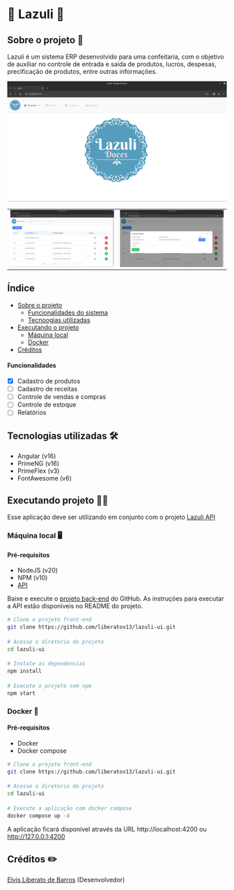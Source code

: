 # :cupcake: Lazuli :cupcake:

## Sobre o projeto :scroll:

Lazuli é um sistema ERP desenvolvido para uma confeitaria, com o objetivo de auxiliar no controle de entrada e saída de produtos, lucros, despesas, precificação de produtos, entre outras informações.

<img src="https://github.com/liberatov13/lazuli-ui/blob/master/.github/assets/home-page.png" />
<table>
  <tr>
    <td>
      <img src="https://github.com/liberatov13/lazuli-ui/blob/master/.github/assets/product-list-page.png"/>
    </td>
    <td>
      <img src="https://github.com/liberatov13/lazuli-ui/blob/master/.github/assets/product-form-page.png"/>
    </td>
  </tr>
</table>

## Índice
- [Sobre o projeto](#sobre-o-projeto-scroll)
  - [Funcionalidades do sistema](#funcionalidades)
  - [Tecnoogias utilizadas](#tecnologias-utilizadas-hammer_and_wrench)
- [Executando o projeto](#executando-projeto-)
  - [Máquina local](#m%C3%A1quina-local-desktop_computer)
  - [Docker](#docker-)
- [Créditos](#cr%C3%A9ditos-pencil2)

#### Funcionalidades
- [X] Cadastro de produtos
- [ ] Cadastro de receitas
- [ ] Controle de vendas e compras
- [ ] Controle de estoque
- [ ] Relatórios

## Tecnologias utilizadas :hammer_and_wrench:
- Angular (v16)
- PrimeNG (v16)
- PrimeFlex (v3)
- FontAwesome (v6)

## Executando projeto 🧑‍💻

Esse aplicação deve ser utilizando em conjunto com o projeto [Lazuli API](https://github.com/liberatov13/lazuli-api)

### Máquina local :desktop_computer:

#### Pré-requisitos
- NodeJS (v20)
- NPM (v10)
- [API](https://github.com/liberatov13/fintech-back-end)

Baixe e execute o [projeto back-end](https://github.com/liberatov13/fintech-back-end) do GitHub.
As instruções para executar a API estão disponíveis no README do projeto.

```bash
# Clone o projeto front-end
git clone https://github.com/liberatov13/lazuli-ui.git

# Acesse o diretório do projeto
cd lazuli-ui

# Instale as dependencias
npm install

# Execute o projeto com npm
npm start
```

### Docker 🐳

#### Pré-requisitos
- Docker
- Docker compose

```bash
# Clone o projeto front-end
git clone https://github.com/liberatov13/lazuli-ui.git

# Acesse o diretório do projeto
cd lazuli-ui

# Execute a aplicação com docker compose
docker compose up -d
```

A aplicação ficará disponível através da URL http://localhost:4200 ou http://127.0.0.1:4200


## Créditos :pencil2:
[Elvis Liberato de Barros](https://github.com/liberatov13) (Desenvolvedor)
